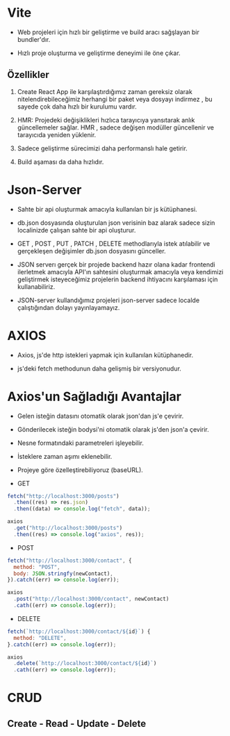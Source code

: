 # Vite

- Web projeleri için hızlı bir geliştirme ve build aracı sağşlayan bir bundler'dır.

- Hızlı proje oluşturma ve geliştirme deneyimi ile öne çıkar.

## Özellikler

1. Create React App ile karşılaştırdığımız zaman gereksiz olarak nitelendirebileceğimiz herhangi bir paket veya dosyayı indirmez , bu sayede çok daha hızlı bir kurulumu vardır.

2. HMR: Projedeki değişiklikleri hızlıca tarayıcıya yansıtarak anlık güncellemeler sağlar. HMR , sadece değişen modüller güncellenir ve tarayıcıda yeniden yüklenir.

3. Sadece geliştirme sürecimizi daha performanslı hale getirir.

4. Build aşaması da daha hızlıdır.

# Json-Server

- Sahte bir api oluşturmak amacıyla kullanılan bir js kütüphanesi.

- db.json dosyasında oluşturulan json verisinin baz alarak sadece sizin localinizde çalışan sahte bir api oluşturur.

- GET , POST , PUT , PATCH , DELETE methodlarıyla istek atılabilir ve gerçekleşen değişimler db.json dosyasını günceller.

- JSON serverı gerçek bir projede backend hazır olana kadar frontendi ilerletmek amacıyla API'ın sahtesini oluşturmak amacıyla veya kendimizi geliştirmek isteyeceğimiz projelerin backend ihtiyacını karşılaması için kullanabiliriz.

- JSON-server kullandığımız projeleri json-server sadece localde çalıştığından dolayı yayınlayamayız.

# AXIOS

- Axios, js'de http istekleri yapmak için kullanılan kütüphanedir.

- js'deki fetch methodunun daha gelişmiş bir versiyonudur.

# Axios'un Sağladığı Avantajlar

- Gelen isteğin datasını otomatik olarak json'dan js'e çevirir.

- Gönderilecek isteğin bodysi'ni otomatik olarak js'den json'a çevirir.

- Nesne formatındaki parametreleri işleyebilir.

- İsteklere zaman aşımı eklenebilir.

- Projeye göre özelleştirebiliyoruz (baseURL).

* GET

```js
fetch("http://localhost:3000/posts")
  .then((res) => res.json)
  .then((data) => console.log("fetch", data));
```

```js
axios
  .get("http://localhost:3000/posts")
  .then((res) => console.log("axios", res));
```

- POST

```js
fetch("http://localhost:3000/contact", {
  method: "POST",
  body: JSON.stringfy(newContact),
}).catch((err) => console.log(err));
```

```js
axios
  .post("http://localhost:3000/contact", newContact)
  .cath((err) => console.log(err));
```

- DELETE

```js
fetch(`http://localhost:3000/contact/${id}`) {
  method: "DELETE",
}.catch((err) => console.log(err));
```

```js
axios
  .delete(`http://localhost:3000/contact/${id}`)
  .cath((err) => console.log(err));
```

# CRUD

## Create - Read - Update - Delete
